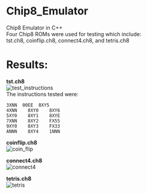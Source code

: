 # Chip8_Emulator
Chip8 Emulator in C++  
Four Chip8 ROMs were used for testing which include:  
tst.ch8, coinflip.ch8, connect4.ch8, and tetris.ch8  
# Results:  
**tst.ch8**  
![test_instructions](https://github.com/user-attachments/assets/3de20852-0a2e-45b2-82b7-dd73641e88b0)  
The instructions tested were:
```
3XNN  00EE	8XY5
4XNN	8XY0	8XY6
5XY0	8XY1	8XYE
7XNN	8XY2	FX55
9XY0	8XY3	FX33
ANNN	8XY4	1NNN
```  

**coinflip.ch8**  
![coin_flip](https://github.com/user-attachments/assets/ca47b40f-bf32-400c-a4fd-e192ff33a5d3)  

**connect4.ch8**  
![connect4](https://github.com/user-attachments/assets/4a809cc4-20ca-435a-a12c-0f48cd6e39cd)  

**tetris.ch8**  
![tetris](https://github.com/user-attachments/assets/304c24df-e8ee-4db3-9bc1-0d24d0ad273c)

